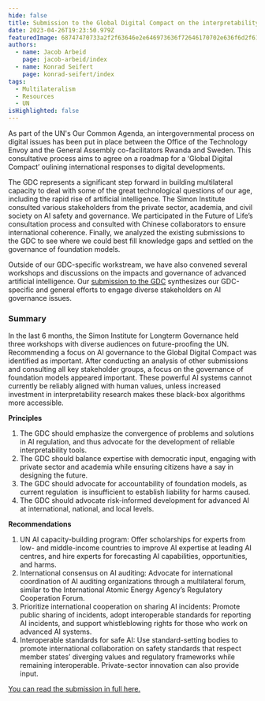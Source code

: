 ```yaml
---
hide: false
title: Submission to the Global Digital Compact on the interpretability of AI foundation models 
date: 2023-04-26T19:23:50.979Z
featuredImage: 68747470733a2f2f63646e2e646973636f72646170702e636f6d2f6174746163686d656e74732f313036333434373830393934323130363235352f313130303030313839373135363434343235322f5573657253495f776f72646c6573735f636f6c6f7266756c5f70617374656c5f677261706869635f64.png
authors:
  - name: Jacob Arbeid
    page: jacob-arbeid/index
  - name: Konrad Seifert
    page: konrad-seifert/index
tags:
  - Multilateralism
  - Resources
  - UN
isHighlighted: false
---
```

As part of the UN's Our Common Agenda, an intergovernmental process on digital issues has been put in place between the Office of the Technology Envoy and the General Assembly co-facilitators Rwanda and Sweden. This consultative process aims to agree on a roadmap for a ‘Global Digital Compact’ oulining international responses to digital developments.

The GDC represents a significant step forward in building multilateral capacity to deal with some of the great technological questions of our age, including the rapid rise of artificial intelligence. The Simon Institute consulted various stakeholders from the private sector, academia, and civil society on AI safety and governance. We participated in the Future of Life’s consultation process and consulted with Chinese collaborators to ensure international coherence. Finally, we analyzed the existing submissions to the GDC to see where we could best fill knowledge gaps and settled on the governance of foundation models.

Outside of our GDC-specific workstream, we have also convened several workshops and discussions on the impacts and governance of advanced artificial intelligence. Our [submission to the GDC](https://drive.google.com/file/d/1X4-yEzofsygKHndYiE5x8Kf3xnyZpRjs/view?usp=share_link) synthesizes our GDC-specific and general efforts to engage diverse stakeholders on AI governance issues. 

### Summary

In the last 6 months, the Simon Institute for Longterm Governance held three workshops with diverse audiences on future-proofing the UN. Recommending a focus on AI governance to the Global Digital Compact was identified as important. After conducting an analysis of other submissions and consulting all key stakeholder groups, a focus on the governance of foundation models appeared important. These powerful AI systems cannot currently be reliably aligned with human values, unless increased investment in interpretability research makes these black-box algorithms more accessible.

**Principles**

1. The GDC should emphasize the convergence of problems and solutions in AI regulation, and thus advocate for the development of reliable interpretability tools.
2. The GDC should balance expertise with democratic input, engaging with private sector and academia while ensuring citizens have a say in designing the future.
3. The GDC should advocate for accountability of foundation models, as current regulation  is insufficient to establish liability for harms caused.
4. The GDC should advocate risk-informed development for advanced AI at international, national, and local levels.

**Recommendations**

1. UN AI capacity-building program: Offer scholarships for experts from low- and middle-income countries to improve AI expertise at leading AI centres, and hire experts for forecasting AI capabilities, opportunities, and harms.
2. International consensus on AI auditing: Advocate for international coordination of AI auditing organizations through a multilateral forum, similar to the International Atomic Energy Agency’s Regulatory Cooperation Forum.
3. Prioritize international cooperation on sharing AI incidents: Promote public sharing of incidents, adopt interoperable standards for reporting AI incidents, and support whistleblowing rights for those who work on advanced AI systems.
4. Interoperable standards for safe AI: Use standard-setting bodies to promote international collaboration on safety standards that respect member states’ diverging values and regulatory frameworks while remaining interoperable. Private-sector innovation can also provide input.

[You can read the submission in full here.](https://drive.google.com/file/d/1X4-yEzofsygKHndYiE5x8Kf3xnyZpRjs/view?usp=share_link)
